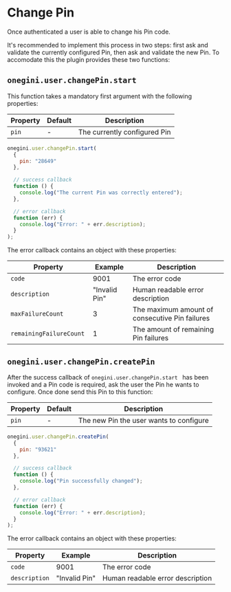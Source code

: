 # Change Pin

Once authenticated a user is able to change his Pin code.

It's recommended to implement this process in two steps: first ask and validate the currently configured Pin, then ask and validate the new Pin. To accomodate this the plugin provides these two functions:

## `onegini.user.changePin.start`

This function takes a mandatory first argument with the following properties:

| Property | Default | Description |
| --- | --- | --- |
| `pin` | - | The currently configured Pin

```js
onegini.user.changePin.start(
  {
    pin: "28649"
  },

  // success callback
  function () {
    console.log("The current Pin was correctly entered");
  },

  // error callback
  function (err) {
    console.log("Error: " + err.description);
  }
);
```

The error callback contains an object with these properties:

| Property | Example | Description |
| --- | --- | --- |
| `code` | 9001 | The error code
| `description` | "Invalid Pin" | Human readable error description
| `maxFailureCount ` | 3 | The maximum amount of consecutive Pin failures
| `remainingFailureCount ` | 1 | The amount of remaining Pin failures

## `onegini.user.changePin.createPin`

After the success callback of `onegini.user.changePin.start ` has been invoked and a Pin code is required, ask the user the Pin he wants to configure. Once done send this Pin to this function: 

| Property | Default | Description |
| --- | --- | --- |
| `pin` | - | The new Pin the user wants to configure

```js
onegini.user.changePin.createPin(
  {
    pin: "93621"
  },

  // success callback
  function () {
    console.log("Pin successfully changed");
  },

  // error callback
  function (err) {
    console.log("Error: " + err.description);
  }
);
```

The error callback contains an object with these properties:

| Property | Example | Description |
| --- | --- | --- |
| `code` | 9001 | The error code
| `description` | "Invalid Pin" | Human readable error description
